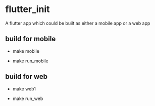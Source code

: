 # flutter_init

A flutter app which could be built as either a mobile app or a web app

## build for mobile

- make mobile

- make run_mobile

## build for web

- make web1

- make run_web